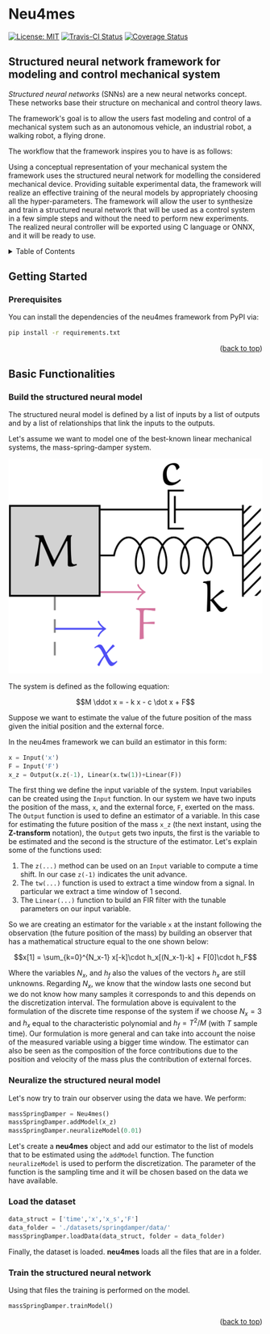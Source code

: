 # Neu4mes
[![License: MIT](https://img.shields.io/badge/License-MIT-yellow.svg)](https://opensource.org/licenses/MIT)  [![Travis-CI Status](https://app.travis-ci.com/tonegas/neu4mes.svg?branch=master)](https://travis-ci.org/tonegas/neu4mes)  [![Coverage Status](https://coveralls.io/repos/github/tonegas/neu4mes/badge.svg?branch=master)](https://coveralls.io/github/tonegas/neu4mes?branch=master)
<a name="readme-top"></a>
## Structured neural network framework for modeling and control mechanical system
_Structured neural networks_ (SNNs) are a new neural networks concept. 
These networks base their structure on mechanical and control theory laws. 

The framework's goal is to allow the users fast modeling and control of a mechanical system such as an autonomous vehicle, an industrial robot, a walking robot, a flying drone.

The workflow that the framework inspires you to have is as follows:

Using a conceptual representation of your mechanical system the framework uses the structured neural network for modelling the considered mechanical device. 
Providing suitable experimental data, the framework will realize an effective training of the neural models by appropriately choosing all the hyper-parameters.
The framework will allow the user to synthesize and train a structured neural network that will be used as a control system in a few simple steps and without the need to perform new experiments. 
The realized neural controller will be exported using C language or ONNX, and it will be ready to use.

<!-- TABLE OF CONTENTS -->
<details>
  <summary>Table of Contents</summary>
  <ol>
    <li>
      <a href="#settingstarted">Getting Started</a>
    </li>
    <li>
      <a href="#basicfunctionalities">Basic Functionalities</a>
      <ul>
        <li><a href="#structuredneuralmodel">Build the structured neural model</a></li>
        <li><a href="#neuralizemodel">Neuralize the structured neural model</a></li>
        <li><a href="#loaddataset">Load the dataset</a></li>
        <li><a href="#trainmodel">Train the structured neural network</a></li>
      </ul>
    </li>
  </ol>
</details>

<!-- GETTING STARTED -->
## Getting Started
<a name="settingstarted"></a>

### Prerequisites

You can install the dependencies of the neu4mes framework from PyPI via:
  ```sh
  pip install -r requirements.txt
  ```

<p align="right">(<a href="#readme-top">back to top</a>)</p>

## Basic Functionalities
<a name="basicfunctionalities"></a>
### Build the structured neural model
<a name="structuredneuralmodel"></a>
The structured neural model is defined by a list of inputs by a list of outputs and by a list of relationships that link the inputs to the outputs.

Let's assume we want to model one of the best-known linear mechanical systems, the mass-spring-damper system.

![Image](img/massspringdamper.png "linearsys")

The system is defined as the following equation:
```math
M \ddot x  = - k x - c \dot x + F
```

Suppose we want to estimate the value of the future position of the mass given the initial position and the external force.

In the neu4mes framework we can build an estimator in this form:
```python
x = Input('x')
F = Input('F')
x_z = Output(x.z(-1), Linear(x.tw(1))+Linear(F))
```

The first thing we define the input variable of the system.
Input variabiles can be created using the `Input` function.
In our system we have two inputs the position of the mass, `x`, and the external force, `F`, exerted on the mass.
The `Output` function is used to define an estimator of a variable.
In this case for estimating the future position of the mass `x_z` (the next instant, using the **Z-transform** notation),
the `Output` gets two inputs, the first is the variable to be estimated and the second is the structure of the estimator.
Let's explain some of the functions used:
1. The `z(...)` method can be used on an `Input` variable to compute a time shift.
In our case `z(-1)` indicates the unit advance.
2. The `tw(...)` function is used to extract a time window from a signal. 
In particular we extract a time window of 1 second.
3. The `Linear(...)` function to build an FIR filter with the tunable parameters on our input variable.

So we are creating an estimator for the variable `x` at the instant following the observation (the future position of the mass) by building an 
observer that has a mathematical structure equal to the one shown below:
```math
x[1] = \sum_{k=0}^{N_x-1} x[-k]\cdot h_x[(N_x-1)-k] + F[0]\cdot h_F
```
Where the variables $N_x$, and $h_f$ also the values of the vectors $h_x$ are still unknowns.
Regarding $N_x$, we know that the window lasts one second but we do not know how many samples it corresponds to and this depends on the discretization interval.
The formulation above is equivalent to the formulation of the discrete time response of the system
if we choose $N_x = 3$ and $h_x$ equal to the characteristic polynomial and $h_f = T^2/M$ (with $T$ sample time).
Our formulation is more general and can take into account the noise of the measured variable using a bigger time window.
The estimator can also be seen as the composition of the force contributions due to the position and velocity of the mass plus the contribution of external forces.

### Neuralize the structured neural model
<a name="neuralizemodel"></a>

Let's now try to train our observer using the data we have.
We perform:
```python
massSpringDamper = Neu4mes()
massSpringDamper.addModel(x_z)
massSpringDamper.neuralizeModel(0.01)
```
Let's create a **neu4mes** object and add our estimator to the list of models that to be estimated using the `addModel` function.
The function `neuralizeModel` is used to perform the discretization. The parameter of the function is the sampling time and it will be chosen based on the data we have available.

### Load the dataset
<a name="loaddataset"></a>

```python
data_struct = ['time','x','x_s','F']
data_folder = './datasets/springdamper/data/'
massSpringDamper.loadData(data_struct, folder = data_folder)
```
Finally, the dataset is loaded. **neu4mes** loads all the files that are in a folder.

### Train the structured neural network
<a name="trainmodel"></a>
Using that files the training is performed on the model.

```python
massSpringDamper.trainModel()
```

<p align="right">(<a href="#readme-top">back to top</a>)</p>
